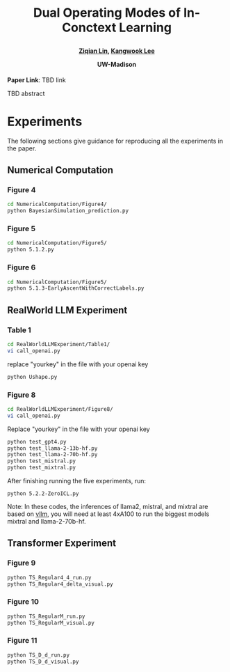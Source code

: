 <h1 align="center"> <p> Dual Operating Modes of In-Conctext Learning </p></h1>
<h4 align="center">
    <p><a href="https://myhakureimu.github.io/" target="_blank">Ziqian Lin</a>, <a href="https://kangwooklee.com/aboutme/" target="_blank">Kangwook Lee</a></p>
    <p>UW-Madison</p>
    </h4>

**Paper Link**: TBD link

TBD abstract

# Experiments
The following sections give guidance for reproducing all the experiments in the paper.
## Numerical Computation
### Figure 4
```bash
cd NumericalComputation/Figure4/
python BayesianSimulation_prediction.py
```
### Figure 5
```bash
cd NumericalComputation/Figure5/
python 5.1.2.py
```
### Figure 6
```bash
cd NumericalComputation/Figure5/
python 5.1.3-EarlyAscentWithCorrectLabels.py
```
## RealWorld LLM Experiment
### Table 1
```bash
cd RealWorldLLMExperiment/Table1/
vi call_openai.py
```
replace "yourkey" in the file with your openai key
```bash
python Ushape.py
```
### Figure 8
```bash
cd RealWorldLLMExperiment/Figure8/
vi call_openai.py
```
Replace "yourkey" in the file with your openai key
```bash
python test_gpt4.py
python test_llama-2-13b-hf.py
python test_llama-2-70b-hf.py
python test_mistral.py
python test_mixtral.py
```
After finishing running the five experiments, run:
```
python 5.2.2-ZeroICL.py
```
Note: In these codes, the inferences of llama2, mistral, and mixtral are based on [vllm](https://docs.vllm.ai/en/latest/), you will need at least 4xA100 to run the biggest models mixtral and llama-2-70b-hf.
## Transformer Experiment
### Figure 9
```bash
python TS_Regular4_4_run.py
python TS_Regular4_delta_visual.py
```
### Figure 10
```bash
python TS_RegularM_run.py
python TS_RegularM_visual.py
```
### Figure 11
```bash
python TS_D_d_run.py
python TS_D_d_visual.py
```
